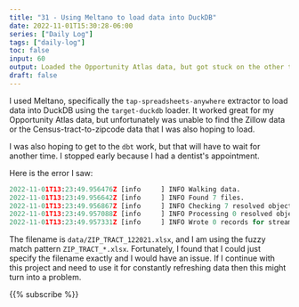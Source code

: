 ```yaml
---
title: "31 - Using Meltano to load data into DuckDB"
date: 2022-11-01T15:30:28-06:00
series: ["Daily Log"]
tags: ["daily-log"]
toc: false
input: 60
output: Loaded the Opportunity Atlas data, but got stuck on the other two data sources
draft: false
---
```

I used Meltano, specifically the `tap-spreadsheets-anywhere` extractor to load data into DuckDB using the `target-duckdb` loader. It worked great for my Opportunity Atlas data, but unfortunately was unable to find the Zillow data or the Census-tract-to-zipcode data that I was also hoping to load.

I was also hoping to get to the `dbt` work, but that will have to wait for another time. I stopped early because I had a dentist's appointment.

Here is the error I saw:

```python
2022-11-01T13:23:49.956476Z [info     ] INFO Walking data.             cmd_type=elb consumer=False name=tap-spreadsheets-anywhere producer=True stdio=stderr string_id=tap-spreadsheets-anywhere
2022-11-01T13:23:49.956642Z [info     ] INFO Found 7 files.            cmd_type=elb consumer=False name=tap-spreadsheets-anywhere producer=True stdio=stderr string_id=tap-spreadsheets-anywhere
2022-11-01T13:23:49.956867Z [info     ] INFO Checking 7 resolved objects for any that match regular expression "ZIP_TRACT_*.xlsx" and were modified since 2017-05-01 00:00:00+00:00 cmd_type=elb consumer=False name=tap-spreadsheets-anywhere producer=True stdio=stderr string_id=tap-spreadsheets-anywhere
2022-11-01T13:23:49.957088Z [info     ] INFO Processing 0 resolved objects that met our criteria. Enable debug verbosity logging for more details. cmd_type=elb consumer=False name=tap-spreadsheets-anywhere producer=True stdio=stderr string_id=tap-spreadsheets-anywhere
2022-11-01T13:23:49.957331Z [info     ] INFO Wrote 0 records for stream "zip_tract_mapping". cmd_type=elb consumer=False name=tap-spreadsheets-anywhere producer=True stdio=stderr string_id=tap-spreadsheets-anywhere
```

The filename is `data/ZIP_TRACT_122021.xlsx`, and I am using the fuzzy match pattern `ZIP_TRACT_*.xlsx`. Fortunately, I found that I could just specify the filename exactly and I would have an issue. If I continue with this project and need to use it for constantly refreshing data then this might turn into a problem.

{{% subscribe %}}
